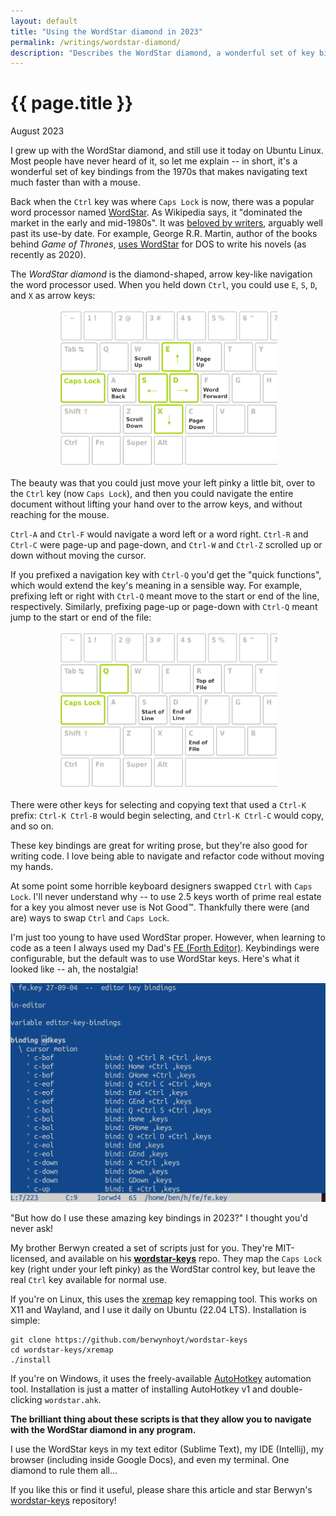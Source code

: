 ```yaml
---
layout: default
title: "Using the WordStar diamond in 2023"
permalink: /writings/wordstar-diamond/
description: "Describes the WordStar diamond, a wonderful set of key bindings from the 1970s, and how you can use it in 2023 on Linux or Windows."
---
```

<h1>{{ page.title }}</h1>
<p class="subtitle">August 2023</p>


I grew up with the WordStar diamond, and still use it today on Ubuntu Linux. Most people have never heard of it, so let me explain -- in short, it's a wonderful set of key bindings from the 1970s that makes navigating text much faster than with a mouse.

Back when the `Ctrl` key was where `Caps Lock` is now, there was a popular word processor named [WordStar](https://en.wikipedia.org/wiki/WordStar). As Wikipedia says, it "dominated the market in the early and mid-1980s". It was [beloved by writers](https://www.sfwriter.com/wordstar.htm), arguably well past its use-by date. For example, George R.R. Martin, author of the books behind *Game of Thrones*, [uses WordStar](https://georgerrmartin.com/notablog/2020/04/14/this-that-and-tother-thing-3/) for DOS to write his novels (as recently as 2020).

The *WordStar diamond* is the diamond-shaped, arrow key-like navigation the word processor used. When you held down `Ctrl`, you could use `E`, `S`, `D`, and `X` as arrow keys:

<p style="text-align: center"><img width="350" title="The WordStar diamond (Image artwork: Bryan Hoyt, original from clipground.com CC BY 4.0)" alt="The WordStar diamond (Image artwork: Bryan Hoyt, original from clipground.com CC BY 4.0)" src="/images/wordstar-diamond.png"></p>

The beauty was that you could just move your left pinky a little bit, over to the `Ctrl` key (now `Caps Lock`), and then you could navigate the entire document without lifting your hand over to the arrow keys, and without reaching for the mouse.

`Ctrl-A` and `Ctrl-F` would navigate a word left or a word right. `Ctrl-R` and `Ctrl-C` were page-up and page-down, and `Ctrl-W` and `Ctrl-Z` scrolled up or down without moving the cursor.

If you prefixed a navigation key with `Ctrl-Q` you'd get the "quick functions", which would extend the key's meaning in a sensible way. For example, prefixing left or right with `Ctrl-Q` meant move to the start or end of the line, respectively. Similarly, prefixing page-up or page-down with `Ctrl-Q` meant jump to the start or end of the file:

<p style="text-align: center;"><img width="350" title="The WordStar diamond 'quick functions' (Image artwork: Bryan Hoyt, original from clipground.com CC BY 4.0)" alt="The WordStar diamond 'quick functions' (Image artwork: Bryan Hoyt, original from clipground.com CC BY 4.0)" src="/images/wordstar-ctrlq.png"></p>

There were other keys for selecting and copying text that used a `Ctrl-K` prefix: `Ctrl-K Ctrl-B` would begin selecting, and `Ctrl-K Ctrl-C` would copy, and so on.

These key bindings are great for writing prose, but they're also good for writing code. I love being able to navigate and refactor code without moving my hands.

At some point some horrible keyboard designers swapped `Ctrl` with `Caps Lock`. I'll never understand why -- to use 2.5 keys worth of prime real estate for a key you almost never use is Not Good™. Thankfully there were (and are) ways to swap `Ctrl` and `Caps Lock`.

I'm just too young to have used WordStar proper. However, when learning to code as a teen I always used my Dad's [FE (Forth Editor)](https://github.com/benhoyt/fe). Keybindings were configurable, but the default was to use WordStar keys. Here's what it looked like -- ah, the nostalgia!

<img class="screenshot" alt="Screenshot Bruce Hoyt's FE (Forth Editor" src="/images/fe-screenshot.png">

"But how do I use these amazing key bindings in 2023?" I thought you'd never ask!

My brother Berwyn created a set of scripts just for you. They're MIT-licensed, and available on his [**wordstar-keys**](https://github.com/berwynhoyt/wordstar-keys) repo. They map the `Caps Lock` key (right under your left pinky) as the WordStar control key, but leave the real `Ctrl` key available for normal use.

If you're on Linux, this uses the [xremap](https://github.com/k0kubun/xremap) key remapping tool. This works on X11 and Wayland, and I use it daily on Ubuntu (22.04 LTS). Installation is simple:

```
git clone https://github.com/berwynhoyt/wordstar-keys
cd wordstar-keys/xremap
./install
```

If you're on Windows, it uses the freely-available [AutoHotkey](https://www.autohotkey.com/) automation tool. Installation is just a matter of installing AutoHotkey v1 and double-clicking `wordstar.ahk`.

**The brilliant thing about these scripts is that they allow you to navigate with the WordStar diamond in any program.**

I use the WordStar keys in my text editor (Sublime Text), my IDE (Intellij), my browser (including inside Google Docs), and even my terminal. One diamond to rule them all...

If you like this or find it useful, please share this article and star Berwyn's [wordstar-keys](https://github.com/berwynhoyt/wordstar-keys) repository!
